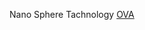 Nano Sphere Tachnology [OVA](https://drive.google.com/file/d/1vrs-HGn5Uverk6MO_81pCt-yR8Z-DBIR/view?usp=sharing)
